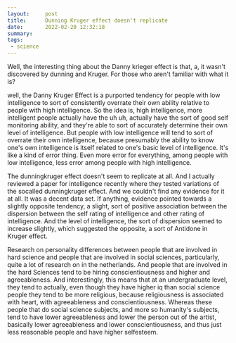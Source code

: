 ```yaml
---
layout:     post
title:      Dunning Kruger effect doesn't replicate
date:       2022-02-20 12:32:18
summary:    
tags:
 - science
---
```


Well, the interesting thing about the Danny krieger effect is that, a, it wasn't discovered by dunning and Kruger. For those who aren't familiar with what it is?

well, the Danny Kruger Effect is a purported tendency for people with low intelligence to sort of consistently overrate their own ability relative to people with high intelligence. So the idea is, high intelligence, more intelligent people actually have the uh uh, actually have the sort of good self monitoring ability, and they're able to sort of accurately determine their own level of intelligence. But people with low intelligence will tend to sort of overrate their own intelligence, because presumably the ability to know one's own intelligence is itself related to one's basic level of intelligence. It's like a kind of error thing. Even more error for everything, among people with low intelligence, less error among people with high intelligence. 

The dunningkruger effect doesn't seem to replicate at all. And I actually reviewed a paper for intelligence recently where they tested variations of the socalled dunningkruger effect. And we couldn't find any evidence for it at all. It was a decent data set. If anything, evidence pointed towards a slightly opposite tendency, a slight, sort of positive association between the dispersion between the self rating of intelligence and other rating of intelligence. And the level of intelligence, the sort of dispersion seemed to increase slightly, which suggested the opposite, a sort of Antidone in Kruger effect.

Research on personality differences between people that are involved in hard science and people that are involved in social sciences, particularly, quite a lot of research on in the netherlands. And people that are involved in the hard Sciences tend to be hiring conscientiousness and higher and agreeableness. And interestingly, this means that at an undergraduate level, they tend to actually, even though they have higher iq than social science people they tend to be more religious, because religiousness is associated with heart, with agreeableness and conscientiousness. Whereas these people that do social science subjects, and more so humanity's subjects, tend to have lower agreeableness and lower the person out of the artist, basically lower agreeableness and lower conscientiousness, and thus just less reasonable people and have higher selfesteem.